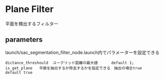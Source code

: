 # Plane Filter

 平面を検出するフィルター

 ## parameters
 launch/sac_segmentation_filter_node.launch内でパラメーターを設定できる
 ```
 dictance_threshould  ユークリッド距離の最大値      default 1;
 is_get_plane   平面を抽出するか除去するかを指定できる　抽出の場合true      default true
 ```

